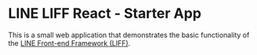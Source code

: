 # LINE LIFF React - Starter App
This is a small web application that demonstrates the basic functionality of the [LINE Front-end Framework (LIFF)](https://developers.line.biz/en/docs/liff/overview/).
